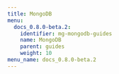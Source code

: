 ```yaml
---
title: MongoDB
menu:
  docs_0.8.0-beta.2:
    identifier: mg-mongodb-guides
    name: MongoDB
    parent: guides
    weight: 10
menu_name: docs_0.8.0-beta.2
---
```


